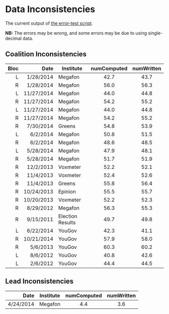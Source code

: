 Data Inconsistencies
====================
The current output of [the error-test script][tests].

**NB:** The errors may be wrong, and some errors may be due to using single-decimal data.

Coalition Inconsistencies
-------------------------

Bloc | Date       | Institute | numComputed | numWritten
----:|-----------:|-----------|:-----------:|:---------:
 L   | 1/28/2014  | Megafon          | 42.7 | 43.7
 R   | 1/28/2014  | Megafon          | 56.0 | 56.3
 L   | 11/27/2014 | Megafon          | 44.0 | 44.8
 R   | 11/27/2014 | Megafon          | 54.2 | 55.2
 L   | 11/27/2014 | Megafon          | 44.0 | 44.8
 R   | 11/27/2014 | Megafon          | 54.2 | 55.2
 R   | 7/30/2014  | Greens           | 54.8 | 53.9
 L   | 6/2/2014   | Megafon          | 50.8 | 51.5
 R   | 6/2/2014   | Megafon          | 48.6 | 48.5
 L   | 5/28/2014  | Megafon          | 47.9 | 48.1
 R   | 5/28/2014  | Megafon          | 51.7 | 51.9
 R   | 12/2/2013  | Voxmeter         | 52.2 | 52.1
 R   | 11/4/2013  | Voxmeter         | 52.4 | 52.6
 R   | 11/4/2013  | Greens           | 55.8 | 56.4
 R   | 10/24/2013 | Epinion          | 55.5 | 55.7
 R   | 10/20/2013 | Voxmeter         | 52.2 | 52.3
 R   | 8/29/2012  | Megafon          | 56.3 | 55.3
 R   | 9/15/2011  | Election Results | 49.7 | 49.8
 L   | 6/22/2014  | YouGov           | 42.3 | 41.1
 R   | 10/21/2014 | YouGov           | 57.9 | 58.0
 R   | 5/6/2013   | YouGov           | 60.3 | 60.2
 L   | 8/6/2012   | YouGov           | 40.8 | 42.6
 L   | 2/6/2012   | YouGov           | 44.4 | 44.5

Lead Inconsistencies
--------------------

Date      | Institute | numComputed | numWritten
---------:|-----------|:-----------:|:---------:
4/24/2014 | Megafon   | 4.4         | 3.6


[tests]: https://github.com/ndarville/danish-polls/tree/master/_tests
